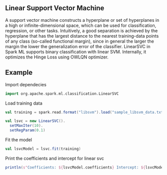 ## Linear Support Vector Machine
A support vector machine constructs a hyperplane or set of hyperplanes in a high or infinite-dimensional space, which can be used for classification, regression, or other tasks.
Intuitively, a good separation is achieved by the hyperplane that has the largest distance to the nearest training-data points of any class (so-called functional margin), since in general the larger the margin the lower the generalization error of the classifier.
LinearSVC in Spark ML supports binary classification with linear SVM. Internally, it optimizes the Hinge Loss using OWLQN optimizer.

## Example
Import dependecies
```scala
import org.apache.spark.ml.classification.LinearSVC
```

Load training data
```scala
val training = spark.read.format("libsvm").load("sample_libsvm_data.txt")

val lsvc = new LinearSVC().
  setMaxIter(10).
  setRegParam(0.1)
```

Fit the model
```scala
val lsvcModel = lsvc.fit(training)
```

Print the coefficients and intercept for linear svc
```scala
println(s"Coefficients: ${lsvcModel.coefficients} Intercept: ${lsvcModel.intercept}")
```
